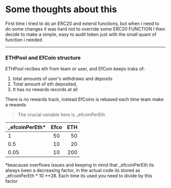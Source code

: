 # Some thoughts about this

First time i tried to do an ERC20 and extend functions, but when i need to do some changes it was hard not to override some ERC20 FUNCTION
I then decide to make a simple, easy to audit token just with the small quant of function i needed

---

### ETHPool and EfCoin structure

ETHPool recibes eth from team or user, and EfCoin keeps traks of:

1. total amounts of user's withdraws and deposits
2. Total amount of eth deposited,
3. It has no rewards records at all

There is no rewards track, instead EfCoins is rebased each time team make a rewards

> The crucial variable here is \_efcoinPerEth

| \_efcoinPerEth\* | Efco | ETH |
| ---------------- | :--: | --: |
| 1                |  50  |  50 |
| 0.5              |  10  |  20 |
| 0.05             |  10  | 200 |

\*beacause overflows issues and keeping in mind that \_efcoinPerEth its always been a decreasing factor, in the actual code its stored as \_efcoinPerEth \* 10 \*\*28. Each time its used you need to divide by this factor
